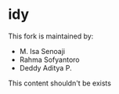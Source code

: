 # idy

This fork is maintained by:

- M. Isa Senoaji
- Rahma Sofyantoro
- Deddy Aditya P.

This content shouldn't be exists
